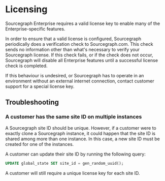 # Licensing

Sourcegraph Enterprise requires a valid license key to enable many of the Enterprise-specific features.

In order to ensure that a valid license is configured, Sourcegraph periodically does a verification check to Sourcegraph.com. This check sends no information other than what's necessary to verify your Sourcegraph license. If this check fails, or if the check does not occur, Sourcegraph will disable all Enterprise features until a successful license check is completed.

If this behaviour is undesired, or Sourcegraph has to operate in an environment without an external internet connection, contact customer support for a special license key.

## Troubleshooting

### A customer has the same site ID on multiple instances

A Sourcegraph site ID should be unique. However, if a customer were to exactly clone a Sourcegraph instance, it could happen that the site ID is shared among more than one instance. In this case, a new site ID must be created for one of the instances.

A customer can update their site ID by running the following query:

```sql
UPDATE global_state SET site_id = gen_random_uuid();
```

A customer will still require a unique license key for each site ID.
